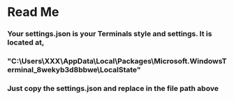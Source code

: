 # **Read Me**

### Your settings.json is your Terminals style and settings. It is located at,
### "C:\Users\XXX\AppData\Local\Packages\Microsoft.WindowsTerminal_8wekyb3d8bbwe\LocalState"


### Just copy the settings.json and replace in the file path above
